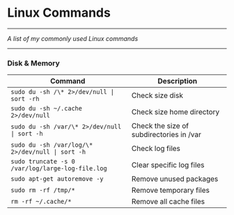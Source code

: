 # Linux Commands

---

_A list of my commonly used Linux commands_

---

### Disk & Memory

| Command                                          | Description                              |
| ------------------------------------------------ | ---------------------------------------- |
| `sudo du -sh /\* 2>/dev/null \| sort -rh`        | Check size disk                          |
| `sudo du -sh ~/.cache 2>/dev/null`               | Check size home directory                |
| `sudo du -sh /var/\* 2>/dev/null \| sort -h`     | Check the size of subdirectories in /var |
| `sudo du -sh /var/log/\* 2>/dev/null \| sort -h` | Check log files                          |
| `sudo truncate -s 0 /var/log/large-log-file.log` | Clear specific log files                 |
| `sudo apt-get autoremove -y`                     | Remove unused packages                   |
| `sudo rm -rf /tmp/*`                             | Remove temporary files                   |
| `rm -rf ~/.cache/*`                              | Remove all cache files                   |
